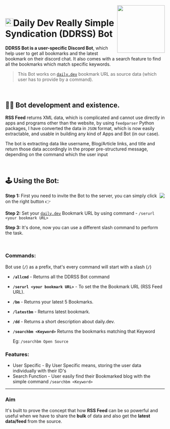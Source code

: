 <img align="right" src="https://user-images.githubusercontent.com/51878265/158046499-30013c0f-9fab-41cf-aad3-71c48c82c2f8.gif" height=150px>
<h1><img src="https://user-images.githubusercontent.com/51878265/158064566-853b9c0a-342f-4597-b88e-40a1cb9621cc.png" height=25>Daily Dev Really Simple Syndication (DDRSS) Bot</h1>

**DDRSS Bot is a user-specific Discord Bot**, which help user to get all bookmarks and the latest bookmark on their discord chat. It also comes with a search feature to find all the bookmarks which match specific keywords.
<br/>

> This Bot works on [`daily.dev`](https://daily.dev/) bookmark URL as source data (which user has to provide by a command).

<br/>

## 👨‍💻 Bot development and existence.

**RSS Feed** returns XML data, which is complicated and cannot use directly in apps and programs other than the website, by using `feedparser` Python packages, I have converted the data in `JSON` format, which is now easily extractable,  and usable in building any kind of Apps and Bot (in our case).

The bot is extracting data like username, Blog/Article links, and title and return those data accordingly in the proper pre-structured message, depending on the command which the user input

<br/>

## 🕹️ Using the Bot:

<img align ="right" src="https://user-images.githubusercontent.com/51878265/158052899-f3e0760e-cef5-4eeb-bf47-1d9e2e5b2ee4.png">**Step 1:** First you need to invite the Bot to the server, you can simply click on the right button 👉
 
**Step 2:** Set your [`daily.dev`](https://daily.dev/) Bookmark URL by using command - `/serurl <your bookmark URL>`

**Step 3:** It's done, now you can use a different slash command to perform the task.

<br/>

### Commands:

Bot use (**`/`**) as a prefix, that's every command will start with a slash (**`/`**)

- **`/allcmd`** - Returns all the DDRSS Bot command

- **`/serurl <your bookmark URL>`** - To set the the Bookmark URL (RSS Feed URL).

- **`/bm`** - Returns your latest 5 Bookmarks.

- **`/latestbm`** - Returns latest bookmark.

- **`/dd`** - Returns a short description about daily.dev.

- **`/searchbm <Keyword>`** <keyword> Returns the bookmarks matching that Keyword
  
  Eg: `/searchbm Open Source`
  
### Features:
  
  - User Specific - By User Specific means, storing the user data individually with their ID's
  - Search Function - User easily find their Bookmarked blog with the simple command `/searchbm <Keyword>`
---



### Aim

It's built to prove the concept that how **RSS Feed** can be so powerful and useful when we have to share the **bulk** of data and also get the **latest data/feed** from the source. 
